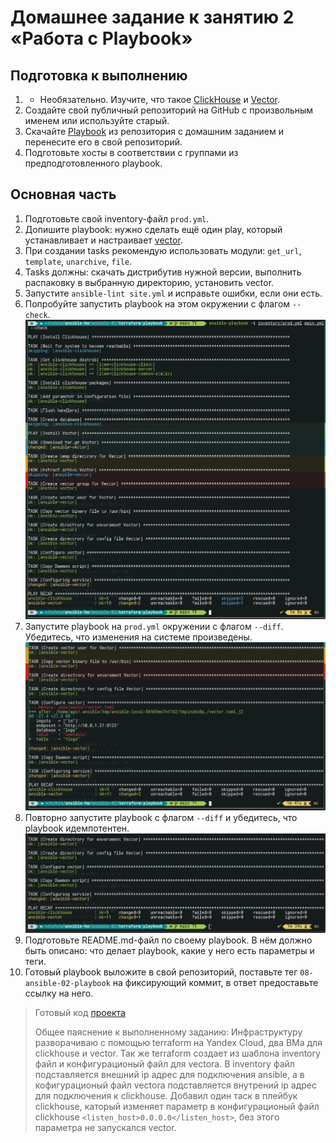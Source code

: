 # Домашнее задание к занятию 2 «Работа с Playbook»

## Подготовка к выполнению

1. * Необязательно. Изучите, что такое [ClickHouse](https://www.youtube.com/watch?v=fjTNS2zkeBs) и [Vector](https://www.youtube.com/watch?v=CgEhyffisLY).
2. Создайте свой публичный репозиторий на GitHub с произвольным именем или используйте старый.
3. Скачайте [Playbook](./playbook/) из репозитория с домашним заданием и перенесите его в свой репозиторий.
4. Подготовьте хосты в соответствии с группами из предподготовленного playbook.

## Основная часть

1. Подготовьте свой inventory-файл `prod.yml`.
2. Допишите playbook: нужно сделать ещё один play, который устанавливает и настраивает [vector](https://vector.dev).
3. При создании tasks рекомендую использовать модули: `get_url`, `template`, `unarchive`, `file`.
4. Tasks должны: скачать дистрибутив нужной версии, выполнить распаковку в выбранную директорию, установить vector.
5. Запустите `ansible-lint site.yml` и исправьте ошибки, если они есть.
6. Попробуйте запустить playbook на этом окружении с флагом `--check`.
   ![](img/6.png)
7. Запустите playbook на `prod.yml` окружении с флагом `--diff`. Убедитесь, что изменения на системе произведены.
   ![](img/7.png)
8. Повторно запустите playbook с флагом `--diff` и убедитесь, что playbook идемпотентен.
   ![](img/8.png)
9.  Подготовьте README.md-файл по своему playbook. В нём должно быть описано: что делает playbook, какие у него есть параметры и теги.
10. Готовый playbook выложите в свой репозиторий, поставьте тег `08-ansible-02-playbook` на фиксирующий коммит, в ответ предоставьте ссылку на него.

>Готовый код [проекта](https://github.com/ArsalanSan/ansible-hw/tree/main/ansible-02-playbook/terraform/playbook)
> 
> Общее паяснение к выполненному заданию: 
> Инфраструктуру разворачиваю с помощью terraform на Yandex Cloud, два ВМа для clickhouse и vector. Так же terraform создает из шаблона inventory файл и конфигурационый файл для vectora. В inventory файл подставляется внешний ip адрес для подключения ansible, а в кофигурационый файл vectora подставляется внутрений ip адрес для подключения к clickhouse. 
>   Добавил один таск в плейбук clickhouse, каторый изменяет параметр в конфигурационый файл clickhouse `<listen_host>0.0.0.0</listen_host>`, без этого параметра не запускался vector.